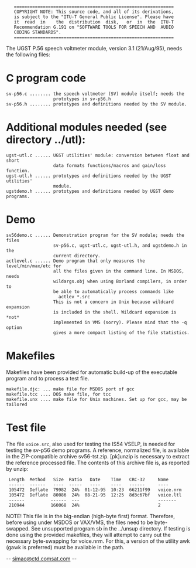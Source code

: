        =============================================================
       COPYRIGHT NOTE: This source code, and all of its derivations,
       is subject to the "ITU-T General Public License". Please have
       it  read  in    the  distribution  disk,   or  in  the  ITU-T
       Recommendation G.191 on "SOFTWARE TOOLS FOR SPEECH AND  AUDIO
       CODING STANDARDS".
       =============================================================

The UGST P.56 speech voltmeter module, version 3.1 (21/Aug/95), needs the
following files:

# C program code
```
sv-p56.c ........ the speech voltmeter (SV) module itself; needs the
                  prototypes in sv-p56.h
sv-p56.h ........ prototypes and definitions needed by the SV module.
```

# Additional modules needed (see directory ../utl):
```
ugst-utl.c ...... UGST utilities' module: conversion between float and short
                  data formats functions/macros and gain/loss function.
ugst-utl.h ...... prototypes and definitions needed by the UGST utilities'
                  module.
ugstdemo.h ...... prototypes and definitions needed by UGST demo programs.
```

# Demo
```
sv56demo.c ...... Demonstration program for the SV module; needs the files
                  sv-p56.c, ugst-utl.c, ugst-utl.h, and ugstdemo.h in the
                  current directory.
actlevel.c ...... Demo program that only measures the level/min/max/etc for
                  all the files given in the command line. In MSDOS, needs
                  wildargs.obj when using Borland compilers, in order to
                  be able to automatically process commands like
                    actlev *.src
                  This is not a concern in Unix because wildcard expansion
                  is included in the shell. Wildcard expansion is *not*
                  implemented in VMS (sorry). Please mind that the -q option
                  gives a more compact listing of the file statistics.
```

# Makefiles

Makefiles have been provided for automatic build-up of the executable program
and to process a test file.
```
makefile.djc: ... make file for MSDOS port of gcc
makefile.tcc .... DOS make file, for tcc
makefile.unx .... make file for Unix machines. Set up for gcc, may be tailored
```

# Test file

The file `voice.src`, also used for testing the IS54 VSELP, is needed
for testing the sv-p56 demo programs. A reference, normalized file,
is available in the ZIP-compatible archive sv56-tst.zip. [pk]unzip is
necessary to extract the reference processed file. The contents of this
archive file is, as reported by unzip:
```
 Length  Method   Size  Ratio   Date    Time   CRC-32     Name
 ------  ------   ----  -----   ----    ----   ------     ----
 105472  Deflate  79982  24%  01-12-95  10:23  66211f99   voice.nrm
 105472  Deflate  80086  24%  08-21-95  12:25  8d3c67bf   voice.ltl
 ------          ------  ---                              -------
 210944          160068  24%                              2      
```

NOTE! This file is in the big-endian (high-byte first) format. Therefore,
      before using under MSDOS or VAX/VMS, the files need to be byte-swapped.
      See unsupported program sb in the ../unsup directory. If testing is
      done using the provided makefiles, they will attempt to carry out
      the necessary byte-swapping for voice.nrm. For this, a version of
      the utility awk (gawk is preferred) must be available in the path.

-- <simao@ctd.comsat.com> --
